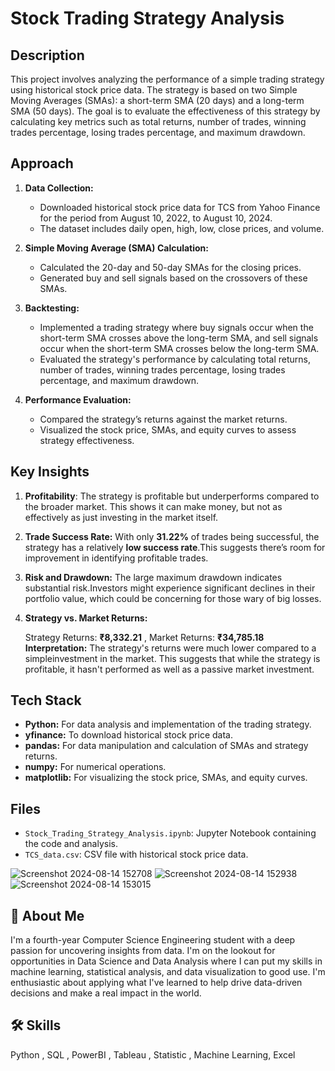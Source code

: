 

# Stock Trading Strategy Analysis

## Description

This project involves analyzing the performance of a simple trading strategy using historical stock price data. The strategy is based on two Simple Moving Averages (SMAs): a short-term SMA (20 days) and a long-term SMA (50 days). The goal is to evaluate the effectiveness of this strategy by calculating key metrics such as total returns, number of trades, winning trades percentage, losing trades percentage, and maximum drawdown.

## Approach

1. **Data Collection:**
   - Downloaded historical stock price data for TCS from Yahoo Finance for the period from August 10, 2022, to August 10, 2024.
   - The dataset includes daily open, high, low, close prices, and volume.

2. **Simple Moving Average (SMA) Calculation:**
   - Calculated the 20-day and 50-day SMAs for the closing prices.
   - Generated buy and sell signals based on the crossovers of these SMAs.

3. **Backtesting:**
   - Implemented a trading strategy where buy signals occur when the short-term SMA crosses above the long-term SMA, and sell signals occur when the short-term SMA crosses below the long-term SMA.
   - Evaluated the strategy's performance by calculating total returns, number of trades, winning trades percentage, losing trades percentage, and maximum drawdown.

4. **Performance Evaluation:**
   - Compared the strategy’s returns against the market returns.
   - Visualized the stock price, SMAs, and equity curves to assess strategy effectiveness.

## Key Insights


1. **Profitability**: The strategy is profitable but underperforms compared to the broader market. This shows it can make money, but not as effectively as just investing in the market itself.

2. **Trade Success Rate:** With only **31.22%** of trades being successful, the strategy has a relatively **low success rate**.This suggests there’s room for improvement in identifying profitable trades.

3. **Risk and Drawdown:** The large maximum drawdown indicates substantial risk.Investors might experience significant declines in their portfolio value, which could be 
concerning for those wary of big losses.

4. **Strategy vs. Market Returns:**

   Strategy Returns: **₹8,332.21** , 
   Market Returns: **₹34,785.18** 
**Interpretation:** The strategy's returns were much lower compared to a simpleinvestment in the market. This suggests that while the strategy is profitable, it hasn't performed as well as a passive market investment.
## Tech Stack

- **Python:** For data analysis and implementation of the trading strategy.
- **yfinance:** To download historical stock price data.
- **pandas:** For data manipulation and calculation of SMAs and strategy returns.
- **numpy:** For numerical operations.
- **matplotlib:** For visualizing the stock price, SMAs, and equity curves.

## Files

- `Stock_Trading_Strategy_Analysis.ipynb`: Jupyter Notebook containing the code and analysis.
- `TCS_data.csv`: CSV file with historical stock price data.


![Screenshot 2024-08-14 152708](https://github.com/user-attachments/assets/7ec58d2c-ab3c-4367-9995-a5b3e5607a06)
![Screenshot 2024-08-14 152938](https://github.com/user-attachments/assets/af116775-6d71-4b7f-a1ca-628b64090bce)
![Screenshot 2024-08-14 153015](https://github.com/user-attachments/assets/4061c2a7-28d4-4bba-bbd4-00c57107566f)

## 🚀 About Me
I'm a fourth-year Computer Science Engineering student with a deep passion for uncovering insights from
data. I'm on the lookout for opportunities in Data Science and Data Analysis where I can put my skills in
machine learning, statistical analysis, and data visualization to good use. I'm enthusiastic about applying
what I've learned to help drive data-driven decisions and make a real impact in the world.


## 🛠 Skills
Python , SQL , PowerBI , Tableau , Statistic , Machine Learning, Excel

